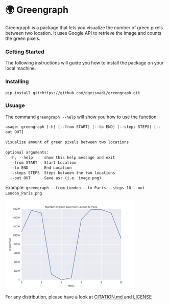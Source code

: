 #  :earth_africa: Greengraph

Greengraph is a package that lets you visualize the number of green pixels between two location.
It uses Google API to retrieve the image and counts the green pixels.


### Getting Started

The following instructions will guide you how to install the package on your local machine.

### Installing

```
pip install git+https://github.com/dgvisnadi/greengraph.git
```

### Usuage

The command ```greengraph --help``` will show you how to use the function:

```
usage: greengraph [-h] [--from START] [--to END] [--steps STEPS] [--out OUT]

Visualize amount of green pixels between two locations

optional arguments:
  -h, --help     show this help message and exit
  --from START   Start Location
  --to END       End Location
  --steps STEPS  Steps between the two locations
  --out OUT      Save as: (i.e. image.png)
```

Example: ```greengraph --from London --to Paris --steps 10 --out London_Paris.png```

<img src="/img/London_Paris.png" width=80% height=80%/>

For any distribution, please have a look at [CITATION.md](/CITATION.md) and [LICENSE](/LICENSE)